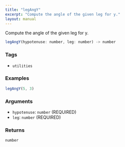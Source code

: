 ```yaml
---
title: "legAngY"
excerpt: "Compute the angle of the given leg for y."
layout: manual
---
```


Compute the angle of the given leg for y.



```js
legAngY(hypotenuse: number, leg: number) -> number
```

### Tags

* `utilities`

### Examples

```js
legAngY(5, 3)
```

### Arguments

* `hypotenuse`: `number` (REQUIRED)
* `leg`: `number` (REQUIRED)

### Returns

`number`




